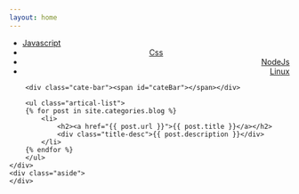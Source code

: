 ```yaml
---
layout: home
---
```


<div class="index-content blog">
    <div class="section">
        <ul class="artical-cate">
            <li><a href="/"><span>Javascript</span></a></li>
            <li class="on" style="text-align:center"><a href="/css_post"><span>Css</span></a></li>
            <li style="text-align:right"><a href="/nodejs"><span>NodeJs</span></a></li>
            <li style="text-align:right"><a href="/linux"><span>Linux</span></a></li>
        </ul>

        <div class="cate-bar"><span id="cateBar"></span></div>

        <ul class="artical-list">
        {% for post in site.categories.blog %}
            <li>
                <h2><a href="{{ post.url }}">{{ post.title }}</a></h2>
                <div class="title-desc">{{ post.description }}</div>
            </li>
        {% endfor %}
        </ul>
    </div>
    <div class="aside">
    </div>
</div>
